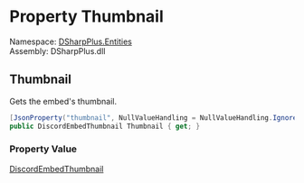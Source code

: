 # Property Thumbnail

Namespace: [DSharpPlus.Entities](DSharpPlus.Entities.md)  
Assembly: DSharpPlus.dll

## <a id="DSharpPlus_Entities_DiscordEmbed_Thumbnail"></a>Thumbnail

Gets the embed's thumbnail.

```csharp
[JsonProperty("thumbnail", NullValueHandling = NullValueHandling.Ignore)]
public DiscordEmbedThumbnail Thumbnail { get; }
```

### Property Value

[DiscordEmbedThumbnail](DSharpPlus.Entities.DiscordEmbedThumbnail.md)

